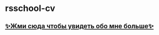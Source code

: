 # rsschool-cv
## [✨Жми сюда чтобы увидеть обо мне больше✨](https://DaraJigoky.github.io/rsschool-cv/cv)
